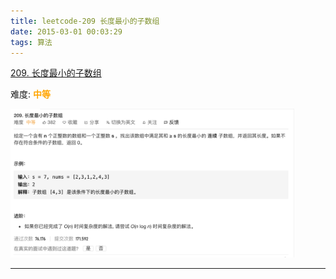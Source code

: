 ```yaml
---
title: leetcode-209 长度最小的子数组
date: 2015-03-01 00:03:29
tags: 算法
---
```


[209. 长度最小的子数组](https://leetcode-cn.com/problems/minimum-size-subarray-sum/)

难度:  <font color="orange">**中等**</font>


<img src="leetcode-209-长度最小的子数组/0.png" width = 90% height = 50% />


<br>


---